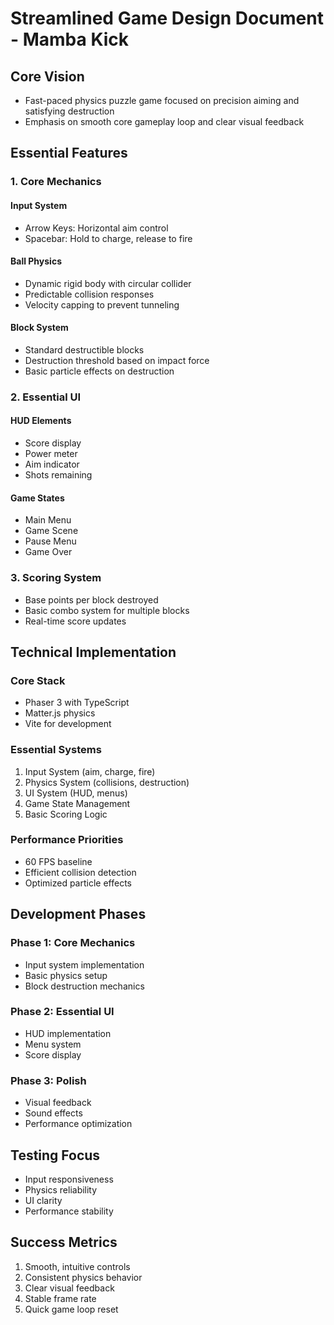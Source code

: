 # Streamlined Game Design Document - Mamba Kick

## Core Vision
- Fast-paced physics puzzle game focused on precision aiming and satisfying destruction
- Emphasis on smooth core gameplay loop and clear visual feedback

## Essential Features

### 1. Core Mechanics

#### Input System
- Arrow Keys: Horizontal aim control
- Spacebar: Hold to charge, release to fire

#### Ball Physics
- Dynamic rigid body with circular collider
- Predictable collision responses
- Velocity capping to prevent tunneling

#### Block System
- Standard destructible blocks
- Destruction threshold based on impact force
- Basic particle effects on destruction

### 2. Essential UI

#### HUD Elements
- Score display
- Power meter
- Aim indicator
- Shots remaining

#### Game States
- Main Menu
- Game Scene
- Pause Menu
- Game Over

### 3. Scoring System
- Base points per block destroyed
- Basic combo system for multiple blocks
- Real-time score updates

## Technical Implementation

### Core Stack
- Phaser 3 with TypeScript
- Matter.js physics
- Vite for development

### Essential Systems
1. Input System (aim, charge, fire)
2. Physics System (collisions, destruction)
3. UI System (HUD, menus)
4. Game State Management
5. Basic Scoring Logic

### Performance Priorities
- 60 FPS baseline
- Efficient collision detection
- Optimized particle effects

## Development Phases

### Phase 1: Core Mechanics
- Input system implementation
- Basic physics setup
- Block destruction mechanics

### Phase 2: Essential UI
- HUD implementation
- Menu system
- Score display

### Phase 3: Polish
- Visual feedback
- Sound effects
- Performance optimization

## Testing Focus
- Input responsiveness
- Physics reliability
- UI clarity
- Performance stability

## Success Metrics
1. Smooth, intuitive controls
2. Consistent physics behavior
3. Clear visual feedback
4. Stable frame rate
5. Quick game loop reset